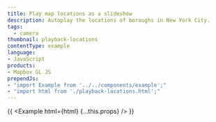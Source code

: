 ```yaml
---
title: Play map locations as a slideshow
description: Autoplay the locations of boroughs in New York City.
tags:
  - camera
thumbnail: playback-locations
contentType: example
language:
- JavaScript
products:
- Mapbox GL JS
prependJs:
- "import Example from '../../components/example';"
- "import html from './playback-locations.html';"
---
```


{{ <Example html={html} {...this.props} /> }}
